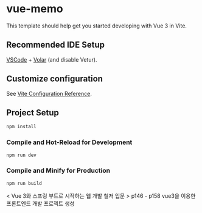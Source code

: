 # vue-memo

This template should help get you started developing with Vue 3 in Vite.

## Recommended IDE Setup

[VSCode](https://code.visualstudio.com/) + [Volar](https://marketplace.visualstudio.com/items?itemName=Vue.volar) (and disable Vetur).

## Customize configuration

See [Vite Configuration Reference](https://vitejs.dev/config/).

## Project Setup

```sh
npm install
```

### Compile and Hot-Reload for Development

```sh
npm run dev
```

### Compile and Minify for Production

```sh
npm run build
```
< Vue 3와 스프링 부트로 시작하는 웹 개발 철저 입문 >
p146 - p158 vue3을 이용한 프론트엔드 개발 
프로젝트 생성
